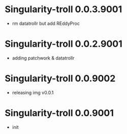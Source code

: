 # Singularity-troll 0.0.3.9001

- rm datatrollr but add REddyProc

# Singularity-troll 0.0.2.9001

- adding patchwork & datatrollr

# Singularity-troll 0.0.9002

- releasing img v0.0.1

# Singularity-troll 0.0.9001

-   init
